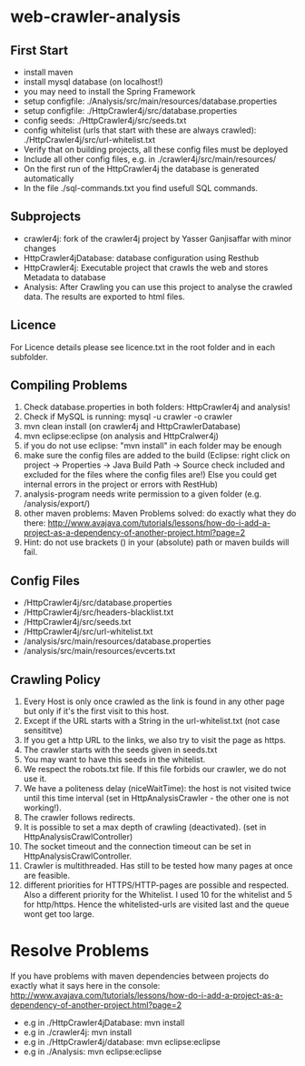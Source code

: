 web-crawler-analysis
====================

## First Start
* install maven
* install mysql database (on localhost!)
* you may need to install the Spring Framework
* setup configfile: ./Analysis/src/main/resources/database.properties
* setup configfile: ./HttpCrawler4j/src/database.properties
* config seeds: ./HttpCrawler4j/src/seeds.txt
* config whitelist (urls that start with these are always crawled): ./HttpCrawler4j/src/url-whitelist.txt
* Verify that on building projects, all these config files must be deployed
* Include all other config files, e.g. in ./crawler4j/src/main/resources/
* On the first run of the HttpCrawler4j the database is generated automatically
* In the file ./sql-commands.txt you find usefull SQL commands.

## Subprojects
* crawler4j: fork of the crawler4j project by Yasser Ganjisaffar with minor changes
* HttpCrawler4jDatabase: database configuration using Resthub
* HttpCrawler4j: Executable project that crawls the web and stores Metadata to database
* Analysis: After Crawling you can use this project to analyse the crawled data. The results are exported to html files.

## Licence
For Licence details please see licence.txt in the root folder and in each subfolder.

## Compiling Problems
1. Check database.properties in both folders: HttpCrawler4j and analysis!
2. Check if MySQL is running:
  mysql -u crawler -o crawler
3. mvn clean install           (on crawler4j and HttpCrawlerDatabase)
4. mvn eclipse:eclipse         (on analysis and HttpCralwer4j)
5. if you do not use eclipse: "mvn install" in each folder may be enough
6. make sure the config files are added to the build
  (Eclipse: right click on project -> Properties -> Java Build Path -> Source
  check included and excluded for the files where the config files are!)
  Else you could get internal errors in the project or errors with RestHub)
7. analysis-program needs write permission to a given folder (e.g. /analysis/export/)
8. other maven problems:
  Maven Problems solved: do exactly what they do there:
  http://www.avajava.com/tutorials/lessons/how-do-i-add-a-project-as-a-dependency-of-another-project.html?page=2
9. Hint: do not use brackets () in your (absolute) path or maven builds will fail.

## Config Files
* /HttpCrawler4j/src/database.properties
* /HttpCrawler4j/src/headers-blacklist.txt
* /HttpCrawler4j/src/seeds.txt
* /HttpCrawler4j/src/url-whitelist.txt
* /analysis/src/main/resources/database.properties
* /analysis/src/main/resources/evcerts.txt


## Crawling Policy
1. Every Host is only once crawled as the link is found in any other page but only if it's the first visit to this host.
2. Except if the URL starts with a String in the url-whitelist.txt (not case sensititve)
3. If you get a http URL to the links, we also try to visit the page as https.
4. The crawler starts with the seeds given in seeds.txt
5. You may want to have this seeds in the whitelist.
6. We respect the robots.txt file. If this file forbids our crawler, we do not use it.
7. We have a politeness delay (niceWaitTime): the host is not visited twice until this time interval (set in HttpAnalysisCrawler - the other one is not working!).
8. The crawler follows redirects.
9. It is possible to set a max depth of crawling (deactivated). (set in HttpAnalysisCrawlController)
10. The socket timeout and the connection timeout can be set in HttpAnalysisCrawlController.
11. Crawler is multithreaded. Has still to be tested how many pages at once are feasible.
12. different priorities for HTTPS/HTTP-pages are possible and respected. Also a different priority for the Whitelist.
  I used 10 for the whitelist and 5 for http/https. Hence the whitelisted-urls are visited last and the queue wont get too large.

# Resolve Problems
If you have problems with maven dependencies between projects do exactly what it says here in the console:
http://www.avajava.com/tutorials/lessons/how-do-i-add-a-project-as-a-dependency-of-another-project.html?page=2

* e.g in ./HttpCrawler4jDatabase: mvn install
* e.g in ./crawler4j: mvn install
* e.g in ./HttpCrawler4j/database: mvn eclipse:eclipse
* e.g in ./Analysis: mvn eclipse:eclipse
